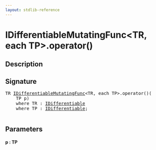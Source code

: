 ```yaml
---
layout: stdlib-reference
---
```


# IDifferentiableMutatingFunc\<TR, each TP\>\.operator\(\)

## Description





## Signature 

<pre>
TR <a href="/stdlib-reference/interfaces/IDifferentiableMutatingFunc/index" class="code_type">IDifferentiableMutatingFunc</a>&lt;TR, <span class="code_keyword">each</span> TP&gt;.operator()(
    TP <span class='code_param'>p</span>)
    <span class='code_keyword'>where</span> TR : <a href="/stdlib-reference/interfaces/IDifferentiable/index" class="code_type">IDifferentiable</a>
    <span class='code_keyword'>where</span> TP : <a href="/stdlib-reference/interfaces/IDifferentiable/index" class="code_type">IDifferentiable</a>;

</pre>

## Parameters

#### p  : TP

